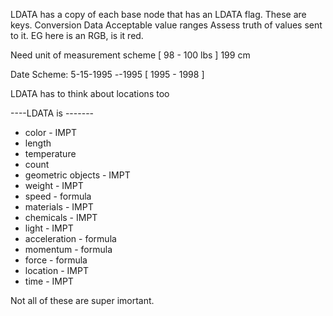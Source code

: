 LDATA has a copy of each base node that has an LDATA flag. These are keys.
Conversion Data
Acceptable value ranges
Assess truth of values sent to it. EG here is an RGB, is it red.


Need unit of measurement scheme
[ 98 - 100 lbs ]
199 cm

Date Scheme:
5-15-1995
*-*-1995
[ 1995 - 1998 ]

LDATA has to think about locations too


----LDATA is -------
* color - IMPT
* length
* temperature
* count
* geometric objects - IMPT
* weight - IMPT
* speed - formula
* materials - IMPT
* chemicals - IMPT
* light - IMPT
* acceleration - formula
* momentum - formula
* force - formula
* location - IMPT
* time - IMPT

Not all of these are super imortant.
